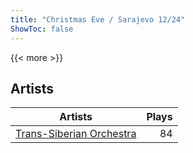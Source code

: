 ```yaml
---
title: "Christmas Eve / Sarajevo 12/24"
ShowToc: false
---
```


{{< more >}}

## Artists
Artists | Plays 
----- | -----: 
[Trans-Siberian Orchestra](/artists/trans-siberian-orchestra-58610) | 84

